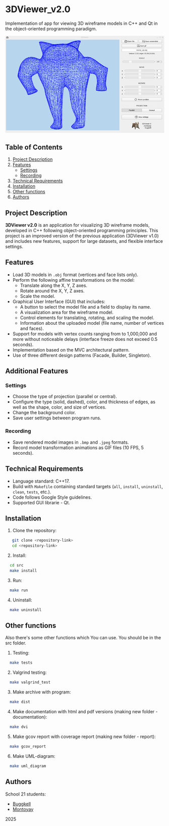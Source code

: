 # 3DViewer_v2.0
Implementation of app for viewing 3D wireframe models in C++ and Qt in the object-oriented programming paradigm.

![Screenshot](images/main_screen.png)

## Table of Contents
1. [Project Description](#project-description)
2. [Features](#features)
   - [Settings](#settings)
   - [Recording](#recording)
3. [Technical Requirements](#technical-requirements)
4. [Installation](#installation)
5. [Other functions](#other-functions)
6. [Authors](#authors)

## Project Description

**3DViewer v2.0** is an application for visualizing 3D wireframe models, developed in C++ following object-oriented programming principles. This project is an improved version of the previous application (3DViewer v1.0) and includes new features, support for large datasets, and flexible interface settings.

## Features

- Load 3D models in `.obj` format (vertices and face lists only).
- Perform the following affine transformations on the model:
  - Translate along the X, Y, Z axes.
  - Rotate around the X, Y, Z axes.
  - Scale the model.
- Graphical User Interface (GUI) that includes:
  - A button to select the model file and a field to display its name.
  - A visualization area for the wireframe model.
  - Control elements for translating, rotating, and scaling the model.
  - Information about the uploaded model (file name, number of vertices and faces).
- Support for models with vertex counts ranging from to 1,000,000 and more without noticeable delays (interface freeze does not exceed 0.5 seconds).
- Implementation based on the MVC architectural pattern.
- Use of three different design patterns (Facade, Builder, Singleton).

## Additional Features

### Settings
- Choose the type of projection (parallel or central).
- Configure the type (solid, dashed), color, and thickness of edges, as well as the shape, color, and size of vertices.
- Change the background color.
- Save user settings between program runs.

### Recording
- Save rendered model images in `.bmp` and `.jpeg` formats.
- Record model transformation animations as GIF files (10 FPS, 5 seconds).

## Technical Requirements

- Language standard: C++17.
- Build with `Makefile` containing standard targets (`all`, `install`, `uninstall`, `clean`, `tests`, etc.).
- Code follows Google Style guidelines.
- Supported GUI librarie - Qt.

## Installation

1. Clone the repository:
```bash
   git clone <repository-link>
   cd <repository-link>
```  

2. Install:
```bash
  cd src
  make install
```  

3. Run:
```bash
  make run
```  

4. Uninstall:
```bash
  make uninstall
```  

## Other functions

Also there's some other functions which You can use. You should be in the src folder.

1. Testing:
```bash
  make tests
```

2. Valgrind testing:
```bash
  make valgrind_test
```  

3. Make archive with program:
```bash
  make dist
```  

4. Make documentation with html and pdf versions (making new folder - documentation):
```bash
  make dvi
```  

5. Make gcov report with coverage report (making new folder - report):
```bash
  make gcov_report
```  

6. Make UML-diagram:
```bash
  make uml_diagram
```

## Authors

School 21 students: 

- [Buggkell](https://t.me/a_a_sorokina)
- [Montoyay](https://t.me/tdutanton)

2025  